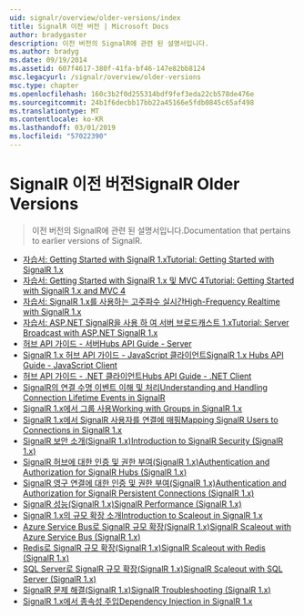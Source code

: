 ```yaml
---
uid: signalr/overview/older-versions/index
title: SignalR 이전 버전 | Microsoft Docs
author: bradygaster
description: 이전 버전의 SignalR에 관련 된 설명서입니다.
ms.author: bradyg
ms.date: 09/19/2014
ms.assetid: 607f4617-380f-41fa-bf46-147e82bb8124
msc.legacyurl: /signalr/overview/older-versions
msc.type: chapter
ms.openlocfilehash: 160c3b2f0d255314bdf9fef3eda22cb578de476e
ms.sourcegitcommit: 24b1f6decbb17bb22a45166e5fdb0845c65af498
ms.translationtype: MT
ms.contentlocale: ko-KR
ms.lasthandoff: 03/01/2019
ms.locfileid: "57022390"
---
```

<a name="signalr-older-versions"></a><span data-ttu-id="36515-103">SignalR 이전 버전</span><span class="sxs-lookup"><span data-stu-id="36515-103">SignalR Older Versions</span></span>
====================
> <span data-ttu-id="36515-104">이전 버전의 SignalR에 관련 된 설명서입니다.</span><span class="sxs-lookup"><span data-stu-id="36515-104">Documentation that pertains to earlier versions of SignalR.</span></span>


- [<span data-ttu-id="36515-105">자습서: Getting Started with SignalR 1.x</span><span class="sxs-lookup"><span data-stu-id="36515-105">Tutorial: Getting Started with SignalR 1.x</span></span>](tutorial-getting-started-with-signalr.md)
- [<span data-ttu-id="36515-106">자습서: Getting Started with SignalR 1.x 및 MVC 4</span><span class="sxs-lookup"><span data-stu-id="36515-106">Tutorial: Getting Started with SignalR 1.x and MVC 4</span></span>](tutorial-getting-started-with-signalr-and-mvc-4.md)
- [<span data-ttu-id="36515-107">자습서: SignalR 1.x를 사용하는 고주파수 실시간</span><span class="sxs-lookup"><span data-stu-id="36515-107">High-Frequency Realtime with SignalR 1.x</span></span>](tutorial-high-frequency-realtime-with-signalr.md)
- [<span data-ttu-id="36515-108">자습서: ASP.NET SignalR을 사용 하 여 서버 브로드캐스트 1.x</span><span class="sxs-lookup"><span data-stu-id="36515-108">Tutorial: Server Broadcast with ASP.NET SignalR 1.x</span></span>](tutorial-server-broadcast-with-aspnet-signalr.md)
- [<span data-ttu-id="36515-109">허브 API 가이드 - 서버</span><span class="sxs-lookup"><span data-stu-id="36515-109">Hubs API Guide - Server</span></span>](signalr-1x-hubs-api-guide-server.md)
- [<span data-ttu-id="36515-110">SignalR 1.x 허브 API 가이드 - JavaScript 클라이언트</span><span class="sxs-lookup"><span data-stu-id="36515-110">SignalR 1.x Hubs API Guide - JavaScript Client</span></span>](signalr-1x-hubs-api-guide-javascript-client.md)
- [<span data-ttu-id="36515-111">허브 API 가이드 - .NET 클라이언트</span><span class="sxs-lookup"><span data-stu-id="36515-111">Hubs API Guide - .NET Client</span></span>](signalr-1x-hubs-api-guide-net-client.md)
- [<span data-ttu-id="36515-112">SignalR의 연결 수명 이벤트 이해 및 처리</span><span class="sxs-lookup"><span data-stu-id="36515-112">Understanding and Handling Connection Lifetime Events in SignalR</span></span>](handling-connection-lifetime-events.md)
- [<span data-ttu-id="36515-113">SignalR 1.x에서 그룹 사용</span><span class="sxs-lookup"><span data-stu-id="36515-113">Working with Groups in SignalR 1.x</span></span>](working-with-groups.md)
- [<span data-ttu-id="36515-114">SignalR 1.x에서 SignalR 사용자를 연결에 매핑</span><span class="sxs-lookup"><span data-stu-id="36515-114">Mapping SignalR Users to Connections in SignalR 1.x</span></span>](mapping-users-to-connections.md)
- [<span data-ttu-id="36515-115">SignalR 보안 소개(SignalR 1.x)</span><span class="sxs-lookup"><span data-stu-id="36515-115">Introduction to SignalR Security (SignalR 1.x)</span></span>](introduction-to-security.md)
- [<span data-ttu-id="36515-116">SignalR 허브에 대한 인증 및 권한 부여(SignalR 1.x)</span><span class="sxs-lookup"><span data-stu-id="36515-116">Authentication and Authorization for SignalR Hubs (SignalR 1.x)</span></span>](hub-authorization.md)
- [<span data-ttu-id="36515-117">SignalR 영구 연결에 대한 인증 및 권한 부여(SignalR 1.x)</span><span class="sxs-lookup"><span data-stu-id="36515-117">Authentication and Authorization for SignalR Persistent Connections (SignalR 1.x)</span></span>](persistent-connection-authorization.md)
- [<span data-ttu-id="36515-118">SignalR 성능(SignalR 1.x)</span><span class="sxs-lookup"><span data-stu-id="36515-118">SignalR Performance (SignalR 1.x)</span></span>](signalr-performance.md)
- [<span data-ttu-id="36515-119">SignalR 1.x의 규모 확장 소개</span><span class="sxs-lookup"><span data-stu-id="36515-119">Introduction to Scaleout in SignalR 1.x</span></span>](scaleout-in-signalr.md)
- [<span data-ttu-id="36515-120">Azure Service Bus로 SignalR 규모 확장(SignalR 1.x)</span><span class="sxs-lookup"><span data-stu-id="36515-120">SignalR Scaleout with Azure Service Bus (SignalR 1.x)</span></span>](scaleout-with-windows-azure-service-bus.md)
- [<span data-ttu-id="36515-121">Redis로 SignalR 규모 확장(SignalR 1.x)</span><span class="sxs-lookup"><span data-stu-id="36515-121">SignalR Scaleout with Redis (SignalR 1.x)</span></span>](scaleout-with-redis.md)
- [<span data-ttu-id="36515-122">SQL Server로 SignalR 규모 확장(SignalR 1.x)</span><span class="sxs-lookup"><span data-stu-id="36515-122">SignalR Scaleout with SQL Server (SignalR 1.x)</span></span>](scaleout-with-sql-server.md)
- [<span data-ttu-id="36515-123">SignalR 문제 해결(SignalR 1.x)</span><span class="sxs-lookup"><span data-stu-id="36515-123">SignalR Troubleshooting (SignalR 1.x)</span></span>](troubleshooting.md)
- [<span data-ttu-id="36515-124">SignalR 1.x에서 종속성 주입</span><span class="sxs-lookup"><span data-stu-id="36515-124">Dependency Injection in SignalR 1.x</span></span>](dependency-injection.md)
